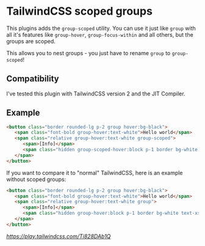 # TailwindCSS scoped groups

This plugins adds the `group-scoped` utility. You can use it just like `group` with all it's features like `group-hover`, `group-focus-within` and all others, but the groups are scoped.

This allows you to nest groups - you just have to rename `group` to `group-scoped`!

## Compatibility

I've tested this plugin with TailwindCSS version 2 and the JIT Compiler.

## Example

```html
<button class="border rounded-lg p-2 group hover:bg-black">
   <span class="font-bold group-hover:text-white">Hello world</span>
   <span class="relative group-hover:text-white group-scoped">
      <span>[Info]</span>
      <span class="hidden group-scoped-hover:block p-1 border bg-white text-xs rounded absolute top-full left-0 text-black whitespace-nowrap">I am a text</span>
   </span>
</button>
```

If you want to compare it to "normal" TailwindCSS, here is an example without scoped groups:
```html
<button class="border rounded-lg p-2 group hover:bg-black">
   <span class="font-bold group-hover:text-white">Hello world</span>
   <span class="relative group-hover:text-white group">
      <span>[Info]</span>
      <span class="hidden group-hover:block p-1 border bg-white text-xs rounded absolute top-full left-0 text-black whitespace-nowrap">I am a text</span>
   </span>
</button>
```
_https://play.tailwindcss.com/Ti828DAb1Q_